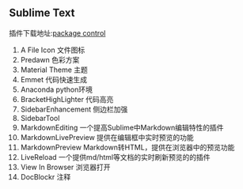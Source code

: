 ## Sublime Text

插件下载地址:[package control](https://packagecontrol.io/)

1. A File Icon  文件图标
2. Predawn   色彩方案
3. Material Theme  主题
4. Emmet  代码快速生成
5. Anaconda  python环境
6. BracketHighLighter   代码高亮
7. SidebarEnhancement  侧边栏加强
8. SidebarTool
9. MarkdownEditing 一个提高Sublime中Markdown编辑特性的插件
10. MarkdownLivePreview 提供在编辑框中实时预览的功能
11. MarkdownPreview	Markdown转HTML，提供在浏览器中的预览功能
12. LiveReload	一个提供md/html等文档的实时刷新预览的的插件
13. View In Browser 浏览器打开
14. DocBlockr 注释

